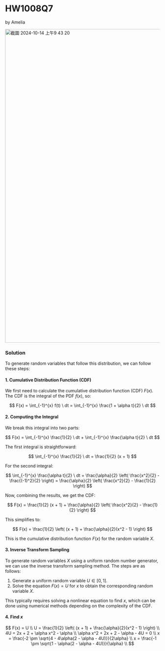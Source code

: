 # HW1008Q7

by Amelia

<img width="1022" alt="截圖 2024-10-14 上午9 43 20" src="https://github.com/user-attachments/assets/35dc624b-2dfb-476f-8419-a9a44444b08a">

### Solution

To generate random variables that follow this distribution, we can follow these steps:

#### 1. **Cumulative Distribution Function (CDF)**

We first need to calculate the cumulative distribution function (CDF) $F(x)$. The CDF is the integral of the PDF $f(x)$, so:

$$
F(x) = \int_{-1}^{x} f(t) \ dt = \int_{-1}^{x} \frac{1 + \alpha t}{2} \ dt
$$

#### 2. **Computing the Integral**

We break this integral into two parts:

$$
F(x) = \int_{-1}^{x} \frac{1}{2} \ dt + \int_{-1}^{x} \frac{\alpha t}{2} \ dt
$$

The first integral is straightforward:

$$
\int_{-1}^{x} \frac{1}{2} \ dt = \frac{1}{2} (x + 1)
$$

For the second integral:

$$
\int_{-1}^{x} \frac{\alpha t}{2} \ dt = \frac{\alpha}{2} \left( \frac{x^2}{2} - \frac{(-1)^2}{2} \right) = \frac{\alpha}{2} \left( \frac{x^2}{2} - \frac{1}{2} \right)
$$

Now, combining the results, we get the CDF:

$$
F(x) = \frac{1}{2} (x + 1) + \frac{\alpha}{2} \left( \frac{x^2}{2} - \frac{1}{2} \right)
$$

This simplifies to:

$$
F(x) = \frac{1}{2} \left( (x + 1) + \frac{\alpha}{2}(x^2 - 1) \right)
$$

This is the cumulative distribution function $F(x)$ for the random variable $X$.

#### 3. **Inverse Transform Sampling**

To generate random variables $X$ using a uniform random number generator, we can use the inverse transform sampling method. The steps are as follows:

1. Generate a uniform random variable $U \in [0, 1]$.
2. Solve the equation $F(x) = U$ for $x$ to obtain the corresponding random variable $X$.

This typically requires solving a nonlinear equation to find $x$, which can be done using numerical methods depending on the complexity of the CDF.

#### 4. **Find $x$**

$$
F(x) = U \\
U = \frac{1}{2} \left( (x + 1) + \frac{\alpha}{2}(x^2 - 1) \right) \\
4U = 2x + 2 + \alpha x^2 - \alpha \\
\alpha x^2 + 2x + 2 - \alpha - 4U = 0 \\
x = \frac{-2 \pm \sqrt{4 - 4\alpha(2 - \alpha - 4U)}}{2\alpha} \\
x = \frac{-1 \pm \sqrt{1 - \alpha(2 - \alpha - 4U)}}{\alpha} \\
$$
